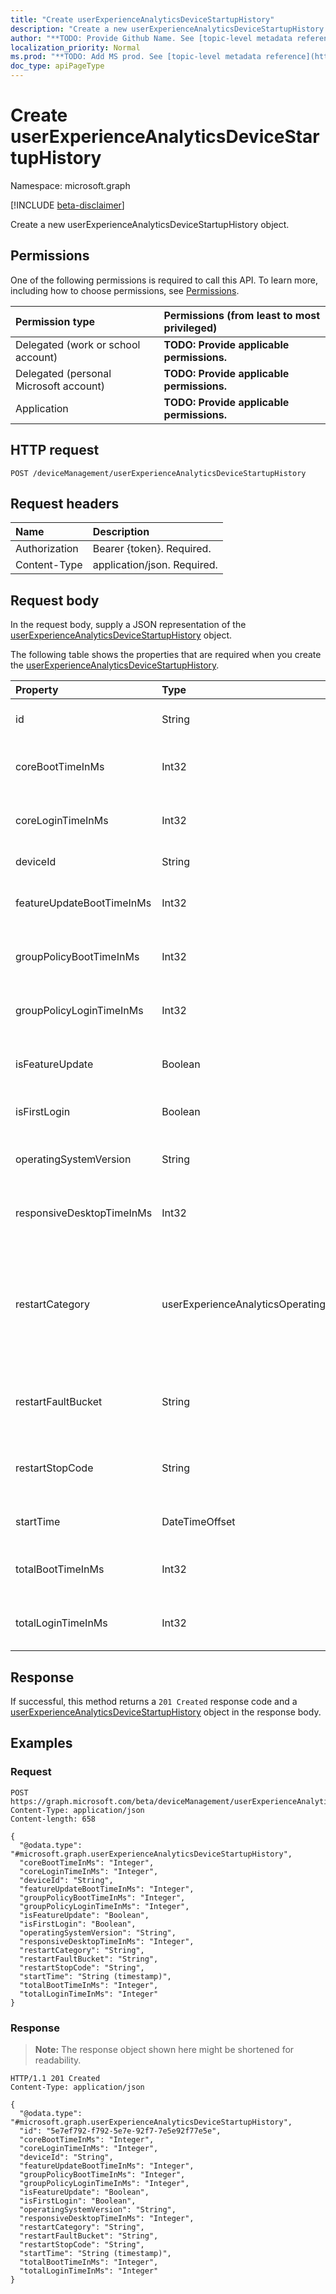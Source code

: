 ```yaml
---
title: "Create userExperienceAnalyticsDeviceStartupHistory"
description: "Create a new userExperienceAnalyticsDeviceStartupHistory object."
author: "**TODO: Provide Github Name. See [topic-level metadata reference](https://msgo.azurewebsites.net/add/document/guidelines/metadata.html#topic-level-metadata)**"
localization_priority: Normal
ms.prod: "**TODO: Add MS prod. See [topic-level metadata reference](https://msgo.azurewebsites.net/add/document/guidelines/metadata.html#topic-level-metadata)**"
doc_type: apiPageType
---
```


# Create userExperienceAnalyticsDeviceStartupHistory
Namespace: microsoft.graph

[!INCLUDE [beta-disclaimer](../../includes/beta-disclaimer.md)]

Create a new userExperienceAnalyticsDeviceStartupHistory object.

## Permissions
One of the following permissions is required to call this API. To learn more, including how to choose permissions, see [Permissions](/graph/permissions-reference).

|Permission type|Permissions (from least to most privileged)|
|:---|:---|
|Delegated (work or school account)|**TODO: Provide applicable permissions.**|
|Delegated (personal Microsoft account)|**TODO: Provide applicable permissions.**|
|Application|**TODO: Provide applicable permissions.**|

## HTTP request

<!-- {
  "blockType": "ignored"
}
-->
``` http
POST /deviceManagement/userExperienceAnalyticsDeviceStartupHistory
```

## Request headers
|Name|Description|
|:---|:---|
|Authorization|Bearer {token}. Required.|
|Content-Type|application/json. Required.|

## Request body
In the request body, supply a JSON representation of the [userExperienceAnalyticsDeviceStartupHistory](../resources/userexperienceanalyticsdevicestartuphistory.md) object.

The following table shows the properties that are required when you create the [userExperienceAnalyticsDeviceStartupHistory](../resources/userexperienceanalyticsdevicestartuphistory.md).

|Property|Type|Description|
|:---|:---|:---|
|id|String|**TODO: Add Description** Inherited from [entity](../resources/entity.md)|
|coreBootTimeInMs|Int32|The user experience analytics device core boot time in milliseconds.|
|coreLoginTimeInMs|Int32|The user experience analytics device core login time in milliseconds.|
|deviceId|String|The user experience analytics device id.|
|featureUpdateBootTimeInMs|Int32|The user experience analytics device feature update time in milliseconds.|
|groupPolicyBootTimeInMs|Int32|The User experience analytics Device group policy boot time in milliseconds.|
|groupPolicyLoginTimeInMs|Int32|The User experience analytics Device group policy login time in milliseconds.|
|isFeatureUpdate|Boolean|The user experience analytics device boot record is a feature update.|
|isFirstLogin|Boolean|The user experience analytics device first login.|
|operatingSystemVersion|String|The user experience analytics device boot record's operating system version.|
|responsiveDesktopTimeInMs|Int32|The user experience analytics responsive desktop time in milliseconds.|
|restartCategory|userExperienceAnalyticsOperatingSystemRestartCategory|OS restart category. Possible values are: `unknown`, `restartWithUpdate`, `restartWithoutUpdate`, `blueScreen`, `shutdownWithUpdate`, `shutdownWithoutUpdate`, `longPowerButtonPress`, `bootError`, `update`.|
|restartFaultBucket|String|OS restart fault bucket. The fault bucket is used to find additional information about a system crash.|
|restartStopCode|String|OS restart stop code. This shows the bug check code which can be used to look up the blue screen reason.|
|startTime|DateTimeOffset|The user experience analytics device boot start time.|
|totalBootTimeInMs|Int32|The user experience analytics device total boot time in milliseconds.|
|totalLoginTimeInMs|Int32|The user experience analytics device total login time in milliseconds.|



## Response

If successful, this method returns a `201 Created` response code and a [userExperienceAnalyticsDeviceStartupHistory](../resources/userexperienceanalyticsdevicestartuphistory.md) object in the response body.

## Examples

### Request
<!-- {
  "blockType": "request",
  "name": "create_userexperienceanalyticsdevicestartuphistory_from_"
}
-->
``` http
POST https://graph.microsoft.com/beta/deviceManagement/userExperienceAnalyticsDeviceStartupHistory
Content-Type: application/json
Content-length: 658

{
  "@odata.type": "#microsoft.graph.userExperienceAnalyticsDeviceStartupHistory",
  "coreBootTimeInMs": "Integer",
  "coreLoginTimeInMs": "Integer",
  "deviceId": "String",
  "featureUpdateBootTimeInMs": "Integer",
  "groupPolicyBootTimeInMs": "Integer",
  "groupPolicyLoginTimeInMs": "Integer",
  "isFeatureUpdate": "Boolean",
  "isFirstLogin": "Boolean",
  "operatingSystemVersion": "String",
  "responsiveDesktopTimeInMs": "Integer",
  "restartCategory": "String",
  "restartFaultBucket": "String",
  "restartStopCode": "String",
  "startTime": "String (timestamp)",
  "totalBootTimeInMs": "Integer",
  "totalLoginTimeInMs": "Integer"
}
```


### Response
>**Note:** The response object shown here might be shortened for readability.
<!-- {
  "blockType": "response",
  "truncated": true,
  "@odata.type": "microsoft.graph.userExperienceAnalyticsDeviceStartupHistory"
}
-->
``` http
HTTP/1.1 201 Created
Content-Type: application/json

{
  "@odata.type": "#microsoft.graph.userExperienceAnalyticsDeviceStartupHistory",
  "id": "5e7ef792-f792-5e7e-92f7-7e5e92f77e5e",
  "coreBootTimeInMs": "Integer",
  "coreLoginTimeInMs": "Integer",
  "deviceId": "String",
  "featureUpdateBootTimeInMs": "Integer",
  "groupPolicyBootTimeInMs": "Integer",
  "groupPolicyLoginTimeInMs": "Integer",
  "isFeatureUpdate": "Boolean",
  "isFirstLogin": "Boolean",
  "operatingSystemVersion": "String",
  "responsiveDesktopTimeInMs": "Integer",
  "restartCategory": "String",
  "restartFaultBucket": "String",
  "restartStopCode": "String",
  "startTime": "String (timestamp)",
  "totalBootTimeInMs": "Integer",
  "totalLoginTimeInMs": "Integer"
}
```

